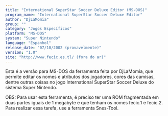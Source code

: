 ```yaml
---
title: "International SuperStar Soccer Deluxe Editor (MS-DOS)"
program_name: "International SuperStar Soccer Deluxe Editor"
author: "DjLaMomia"
group: ""
category: "Jogos Específicos"
platform: "MS-DOS"
system: "Super Nintendo"
language: "Espanhol"
release_date: "07/10/2002 (provavelmente)"
version: "1.0"
site: "http://www.fecic.es.tl/ (fora do ar)"
---
```

Esta é a versão para MS-DOS da ferramenta feita por DjLaMomia, que permite editar os nomes e atributos dos jogadores, cores das camisas, dentre outras coisas no jogo International SuperStar Soccer Deluxe do sistema Super Nintendo.

OBS: Para usar esta ferramenta, é preciso ter uma ROM fragmentada em duas partes iguais de 1 megabyte e que tenham os nomes fecic.1 e fecic.2. Para realizar essa tarefa, use a ferramenta Snes-Tool.
